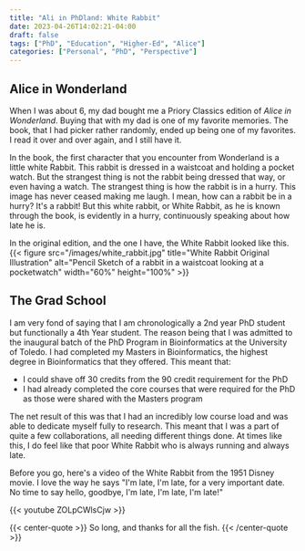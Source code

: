```yaml
---
title: "Ali in PhDland: White Rabbit"
date: 2023-04-26T14:02:21-04:00
draft: false
tags: ["PhD", "Education", "Higher-Ed", "Alice"]
categories: ["Personal", "PhD", "Perspective"]
---
```


## Alice in Wonderland

When I was about 6, my dad bought me a Priory Classics edition of _Alice in Wonderland_. Buying that with my dad is one of my favorite memories. The book, that I had picker rather randomly, ended up being one of my favorites. I read it over and over again, and I still have it.

In the book, the first character that you encounter from Wonderland is a little white Rabbit. This rabbit is dressed in a waistcoat and holding a pocket watch. But the strangest thing is not the rabbit being dressed that way, or even having a watch. The strangest thing is how the rabbit is in a hurry. This image has never ceased making me laugh. I mean, how can a rabbit be in a hurry? It's a rabbit! But this white rabbit, or White Rabbit, as he is known through the book, is evidently in a hurry, continuously speaking about how late he is.

In the original edition, and the one I have, the White Rabbit looked like this.
{{< figure src="/images/white_rabbit.jpg" title="White Rabbit Original Illustration" alt="Pencil Sketch of a rabbit in a waistcoat looking at a pocketwatch" width="60%" height="100%" >}}

## The Grad School

I am very fond of saying that I am chronologically a 2nd year PhD student but functionally a 4th Year student. The reason being that I was admitted to the inaugural batch of the PhD Program in Bioinformatics at the University of Toledo. I had completed my Masters in Bioinformatics, the highest degree in Bioinformatics that they offered. This meant that:

- I could shave off 30 credits from the 90 credit requirement for the PhD
- I had already completed the core courses that were required for the PhD as those were shared with the Masters program

The net result of this was that I had an incredibly low course load and was able to dedicate myself fully to research. This meant that I was a part of quite a few collaborations, all needing different things done. At times like this, I do feel like that poor White Rabbit who is always running and always late.

Before you go, here's a video of the White Rabbit from the 1951 Disney movie. I love the way he says "I'm late, I'm late, for a very important date. No time to say hello, goodbye, I'm late, I'm late, I'm late!"

{{< youtube ZOLpCWlsCjw >}}

{{< center-quote >}}
So long, and thanks for all the fish.
{{< /center-quote >}}
